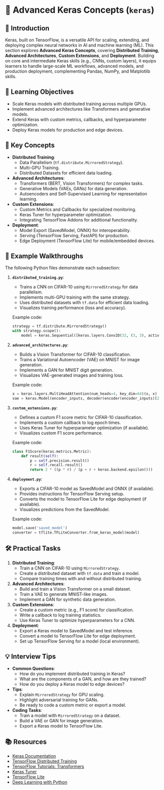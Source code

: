 # 🚀 Advanced Keras Concepts (`keras`)

## 📖 Introduction
Keras, built on TensorFlow, is a versatile API for scaling, extending, and deploying complex neural networks in AI and machine learning (ML). This section explores **Advanced Keras Concepts**, covering **Distributed Training**, **Advanced Architectures**, **Custom Extensions**, and **Deployment**. Building on core and intermediate Keras skills (e.g., CNNs, custom layers), it equips learners to handle large-scale ML workflows, advanced models, and production deployment, complementing Pandas, NumPy, and Matplotlib skills.

## 🎯 Learning Objectives
- Scale Keras models with distributed training across multiple GPUs.
- Implement advanced architectures like Transformers and generative models.
- Extend Keras with custom metrics, callbacks, and hyperparameter optimization.
- Deploy Keras models for production and edge devices.

## 🔑 Key Concepts
- **Distributed Training**:
  - Data Parallelism (`tf.distribute.MirroredStrategy`).
  - Multi-GPU Training.
  - Distributed Datasets for efficient data loading.
- **Advanced Architectures**:
  - Transformers (BERT, Vision Transformers) for complex tasks.
  - Generative Models (VAEs, GANs) for data generation.
  - Autoencoders and Self-Supervised Learning for representation learning.
- **Custom Extensions**:
  - Custom Metrics and Callbacks for specialized monitoring.
  - Keras Tuner for hyperparameter optimization.
  - Integrating TensorFlow Addons for additional functionality.
- **Deployment**:
  - Model Export (SavedModel, ONNX) for interoperability.
  - Serving (TensorFlow Serving, FastAPI) for production.
  - Edge Deployment (TensorFlow Lite) for mobile/embedded devices.

## 📝 Example Walkthroughs
The following Python files demonstrate each subsection:

1. **`distributed_training.py`**:
   - Trains a CNN on CIFAR-10 using `MirroredStrategy` for data parallelism.
   - Implements multi-GPU training with the same strategy.
   - Uses distributed datasets with `tf.data` for efficient data loading.
   - Visualizes training performance (loss and accuracy).

   Example code:
   ```python
   strategy = tf.distribute.MirroredStrategy()
   with strategy.scope():
       model = keras.Sequential([keras.layers.Conv2D(32, (3, 3), activation='relu')])
   ```

2. **`advanced_architectures.py`**:
   - Builds a Vision Transformer for CIFAR-10 classification.
   - Trains a Variational Autoencoder (VAE) on MNIST for image generation.
   - Implements a GAN for MNIST digit generation.
   - Visualizes VAE-generated images and training loss.

   Example code:
   ```python
   x = keras.layers.MultiHeadAttention(num_heads=4, key_dim=64)(x, x)
   vae = keras.Model(encoder_inputs, decoder(encoder(encoder_inputs)[2]))
   ```

3. **`custom_extensions.py`**:
   - Defines a custom F1 score metric for CIFAR-10 classification.
   - Implements a custom callback to log epoch times.
   - Uses Keras Tuner for hyperparameter optimization (if available).
   - Visualizes custom F1 score performance.

   Example code:
   ```python
   class F1Score(keras.metrics.Metric):
       def result(self):
           p = self.precision.result()
           r = self.recall.result()
           return 2 * ((p * r) / (p + r + keras.backend.epsilon()))
   ```

4. **`deployment.py`**:
   - Exports a CIFAR-10 model as SavedModel and ONNX (if available).
   - Provides instructions for TensorFlow Serving setup.
   - Converts the model to TensorFlow Lite for edge deployment (if available).
   - Visualizes predictions from the SavedModel.

   Example code:
   ```python
   model.save('saved_model')
   converter = tflite.TFLiteConverter.from_keras_model(model)
   ```

## 🛠️ Practical Tasks
1. **Distributed Training**:
   - Train a CNN on CIFAR-10 using `MirroredStrategy`.
   - Create a distributed dataset with `tf.data` and train a model.
   - Compare training times with and without distributed training.
2. **Advanced Architectures**:
   - Build and train a Vision Transformer on a small dataset.
   - Train a VAE to generate MNIST-like images.
   - Implement a GAN for synthetic data generation.
3. **Custom Extensions**:
   - Create a custom metric (e.g., F1 score) for classification.
   - Write a callback to log training statistics.
   - Use Keras Tuner to optimize hyperparameters for a CNN.
4. **Deployment**:
   - Export a Keras model to SavedModel and test inference.
   - Convert a model to TensorFlow Lite for edge deployment.
   - Set up TensorFlow Serving for a model (local environment).

## 💡 Interview Tips
- **Common Questions**:
  - How do you implement distributed training in Keras?
  - What are the components of a GAN, and how are they trained?
  - How do you deploy a Keras model to edge devices?
- **Tips**:
  - Explain `MirroredStrategy` for GPU scaling.
  - Highlight adversarial training for GANs.
  - Be ready to code a custom metric or export a model.
- **Coding Tasks**:
  - Train a model with `MirroredStrategy` on a dataset.
  - Build a VAE or GAN for image generation.
  - Export a Keras model to TensorFlow Lite.

## 📚 Resources
- [Keras Documentation](https://keras.io/)
- [TensorFlow Distributed Training](https://www.tensorflow.org/guide/distributed_training)
- [TensorFlow Tutorials: Transformers](https://www.tensorflow.org/tutorials)
- [Keras Tuner](https://keras.io/api/keras_tuner/)
- [TensorFlow Lite](https://www.tensorflow.org/lite)
- [Deep Learning with Python](https://www.manning.com/books/deep-learning-with-python)